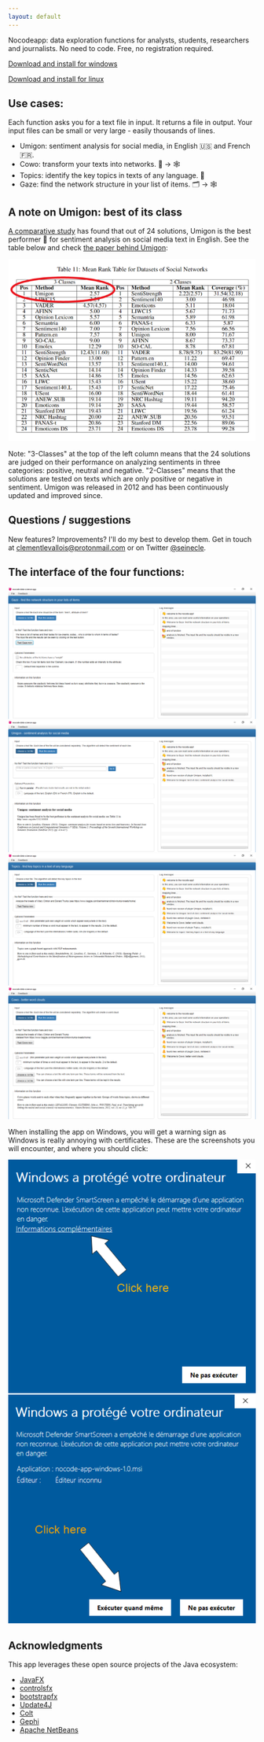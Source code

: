 ```yaml
---
layout: default
---
```


Nocodeapp: data exploration functions for analysts, students, researchers and journalists. No need to code. Free, no registration required.

[Download and install for windows](https://github.com/seinecle/nocodeapp-mods/releases/download/v.1.0.1.5/nocode-app-windows-1.0.msi)

[Download and install for linux](https://github.com/seinecle/nocodeapp-mods/releases/download/v.1.0.1.5/nocode-app-linux_1.0-1_amd64.deb)

## Use cases:

Each function asks you for a text file in input. It returns a file in output. Your input files can be small or very large - easily thousands of lines.

- Umigon: sentiment analysis for social media, in English 🇺🇸 and French 🇫🇷.
- Cowo: transform your texts into networks. 📝 -> 🕸️
- Topics: identify the key topics in texts of any language. 📰
- Gaze: find the network structure in your list of items. 🗂️ -> 🕸️

## A note on Umigon: best of its class 
[A comparative study](https://arxiv.org/abs/1512.01818) has found that out of 24 solutions, Umigon is the best performer 🏁 for sentiment analysis on social media text in English. See the table below and check [the paper behind Umigon](https://www.aclweb.org/anthology/S13-2068.pdf):

![Umigon ranks first](./images/umigon-rank.png)

Note: "3-Classes" at the top of the left column means that the 24 solutions are judged on their performance on analyzing sentiments in three categories: positive, neutral and negative. "2-Classes" means that the solutions are tested on texts which are only positive or negative in sentiment. Umigon was released in 2012 and has been continuously updated and improved since.

## Questions / suggestions
New features? Improvements? I'll do my best to develop them. Get in touch at clementlevallois@protonmail.com or on Twitter [@seinecle](http://twitter.com/seinecle).


## The interface of the four functions:

![Gaze](./images/Gaze.png)
![Umigon](./images/Umigon.png)
![Topics](./images/Topics.png)
![Cowo](./images/Cowo.png)

When installing the app on Windows, you will get a warning sign as Windows is really annoying with certificates. These are the screenshots you will encounter, and where you should click:

![Warning 1](./images/warning_1.png)
![Warning 2](./images/warning_2.png)

## Acknowledgments
This app leverages these open source projects of the Java ecosystem:

- [JavaFX](https://openjfx.io/)
- [controlsfx](https://github.com/controlsfx/controlsfx/wiki/ControlsFX-Features)
- [bootstrapfx](https://github.com/kordamp/bootstrapfx)
- [Update4J](https://github.com/update4j/update4j)
- [Colt](https://dst.lbl.gov/ACSSoftware/colt/)
- [Gephi](https://gephi.org/)
- [Apache NetBeans](https://netbeans.apache.org/)

